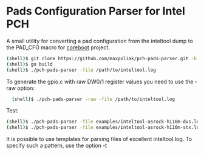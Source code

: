 Pads Configuration Parser for Intel PCH
=======================================

A small utility for converting a pad configuration from the inteltool
dump to the PAD_CFG macro for [coreboot] project.

```bash
(shell)$ git clone https://github.com/maxpoliak/pch-pads-parser.git -b stable_2.2
(shell)$ go build
(shell)$ ./pch-pads-parser -file /path/to/inteltool.log
```

To generate the gpio.c with raw DW0/1 register values you need to use
the -raw option:

```bash
  (shell)$ ./pch-pads-parser -raw -file /path/to/inteltool.log
```

Test:
```bash
(shell)$ ./pch-pads-parser -file examples/inteltool-asrock-h110m-dvs.log
(shell)$ ./pch-pads-parser -file examples/inteltool-asrock-h110m-stx.log
```

It is possible to use templates for parsing files of excellent inteltool.log.
To specify such a pattern, use the option -t <template number>. For example,
using template type # 1, you can parse gpio.h from an already added board in
the coreboot project.

```bash
(shell)$ ./pch-pads-parser -h
	-t
	template type number
		0 - inteltool.log (default)
		1 - gpio.h
		2 - your template
(shell)$ ./pch-pads-parser -t 1 -file coreboot/src/mainboard/youboard/gpio.h
```
You can also add add a template to 'parser/template.go' for your file type with
the configuration of the pads.

platform type is set using the -p option (Sunrise by default):

```bash
	-p string
	set up a platform
		snr - Sunrise PCH or Skylake/Kaby Lake SoC
		lbg - Lewisburg PCH with Xeon SP
		apl - Apollo Lake SoC
	(default "snr")

./pch-pads-parser -p apl -file path/to/inteltool.log
```

Use the -adv option to only generate extended macros:

```bash
./pch-pads-parser -adv -p apl -file ../apollo-inteltool.log
```

### Macro Check

After generating the macro, the utility checks all used
fields of the configuration registers. If some field has been
ignored, the utility generates extended macros. To not check
macros, use the -n option:

```bash
./pch-pads-parser -n -p apl -file ../apollo-inteltool.log
```

In this case, some fields of the configuration registers
DW0 will be ignored.


### Supports Chipsets

  Sunrise PCH, Lewisburg PCH, Apollo Lake SoC

[coreboot]: https://github.com/coreboot/coreboot
